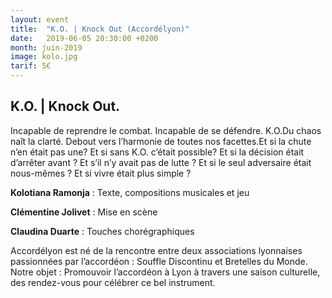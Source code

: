 ```yaml
---
layout: event
title:  "K.O. | Knock Out (Accordélyon)"
date:   2019-06-05 20:30:00 +0200
month: juin-2019
image: kolo.jpg
tarif: 5€
---
```


## K.O. | Knock Out.

Incapable de reprendre le combat.
Incapable de se défendre.
K.O.Du chaos naît la clarté.
Debout vers l’harmonie de toutes nos facettes.Et si la chute n’en était pas une?
Et si sans K.O. c’était possible?
Et si la décision était d’arrêter avant ?
Et s’il n’y avait pas de lutte ?
Et si le seul adversaire était nous-mêmes ?
Et si vivre était plus simple ?


**Kolotiana Ramonja** : Texte, compositions musicales et jeu

**Clémentine Jolivet** : Mise en scène

**Claudina Duarte** : Touches chorégraphiques

Accordélyon est né de la rencontre entre deux associations lyonnaises passionnées par l’accordéon : Souffle Discontinu et Bretelles du Monde. Notre objet : Promouvoir l’accordéon à Lyon à travers une saison culturelle, des rendez-vous pour célébrer ce bel instrument.
